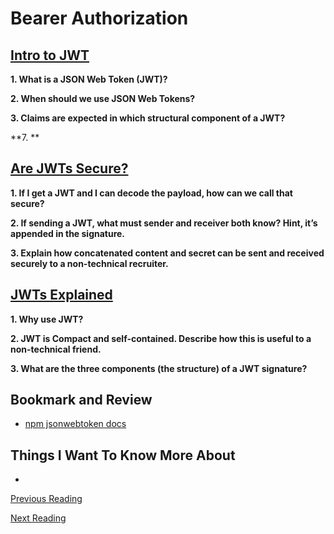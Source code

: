 # Bearer Authorization

## [Intro to JWT](https://jwt.io/introduction/)

**1. What is a JSON Web Token (JWT)?**


**2. When should we use JSON Web Tokens?**


**3. Claims are expected in which structural component of a JWT?**


**7. **

## [Are JWTs Secure?](https://stackoverflow.com/questions/27301557/if-you-can-decode-jwt-how-are-they-secure)

**1. If I get a JWT and I can decode the payload, how can we call that secure?**


**2. If sending a JWT, what must sender and receiver both know? Hint, it’s appended in the signature.**


**3. Explain how concatenated content and secret can be sent and received securely to a non-technical recruiter.**


## [JWTs Explained](https://www.youtube.com/watch?v%3D926mknSW9Lo)

**1. Why use JWT?**


**2. JWT is Compact and self-contained. Describe how this is useful to a non-technical friend.**


**3. What are the three components (the structure) of a JWT signature?**


## Bookmark and Review

- [npm jsonwebtoken docs](https://www.npmjs.com/package/jsonwebtoken)


## Things I Want To Know More About

- 

[Previous Reading](./class-06.md)

[Next Reading](./class-08.md)
